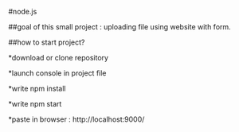 #node.js

##goal of this small project : uploading file using website with form.

##how to start project? 

*download or clone repository

*launch console in project file

*write npm install

*write npm start

*paste in browser : http://localhost:9000/
